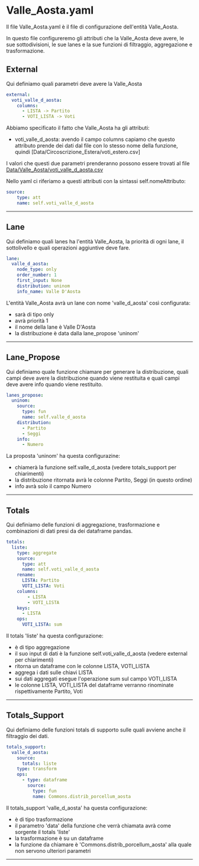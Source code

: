 # Valle_Aosta.yaml
Il file Valle_Aosta.yaml è il file di configurazione dell'entità Valle_Aosta.

In questo file configureremo gli attributi che la Valle_Aosta deve avere, le sue sottodivisioni, le sue lanes e la sue funzioni di filtraggio, aggregazione e trasformazione.

## External
Qui definiamo quali parametri deve avere la Valle_Aosta

```yaml
external:
  voti_valle_d_aosta:
    columns:
      - LISTA -> Partito
      - VOTI_LISTA -> Voti
```
Abbiamo specificato il fatto che Valle_Aosta ha gli attributi:
- voti_valle_d_aosta: avendo il campo columns capiamo che questo attributo prende dei dati dal file con lo stesso nome della funzione, quindi [Data/Circoscrizione_Estera/voti_estero.csv]

I valori che questi due parametri prenderanno possono essere trovati al file [Data/Valle_Aosta/voti_valle_d_aosta.csv]

Nello yaml ci riferiamo a questi attributi con la sintassi self.nomeAttributo:

```yaml
source:
    type: att
    name: self.voti_valle_d_aosta
```

---
## Lane
Qui definiamo quali lanes ha l'entità Valle_Aosta, la priorità di ogni lane, il sottolivello e quali operazioni aggiuntive deve fare.

```yaml
lane:
  valle_d_aosta:
    node_type: only
    order_number: 1
    first_input: None
    distribution: uninom
    info_name: Valle D'Aosta
```

L'entità Valle_Aosta avrà un lane con nome 'valle_d_aosta' così configurata:
- sarà di tipo only
- avrà priorità 1
- il nome della lane è Valle D'Aosta
- la distribuzione è data dalla lane_propose 'uninom'

---
## Lane_Propose
Qui definiamo quale funzione chiamare per generare la distribuzione, quali campi deve avere la distribuzione quando viene restituita e quali campi deve avere info quando viene restituito.

```yaml
lanes_propose:
  uninom:
    source:
      type: fun
      name: self.valle_d_aosta
    distribution:
      - Partito
      - Seggi
    info:
      - Numero
```

La proposta 'uninom' ha questa configurazine:
- chiamerà la funzione self.valle_d_aosta (vedere totals_support per chiarimenti)
- la distribuzione ritornata avrà le colonne Partito, Seggi (in questo ordine)
- info avrà solo il campo Numero

---
## Totals
Qui definiamo delle funzioni di aggregazione, trasformazione e combinazioni di dati presi da dei dataframe pandas.

```yaml
totals:
  liste:
    type: aggregate
    source:
      type: att
      name: self.voti_valle_d_aosta
    rename:
      LISTA: Partito
      VOTI_LISTA: Voti
    columns:
        - LISTA
        - VOTI_LISTA
    keys:
      - LISTA
    ops:
      VOTI_LISTA: sum
```

Il totals 'liste' ha questa configurazione:
- è di tipo aggregazione
- il suo input di dati è la funzione self.voti_valle_d_aosta (vedere external per chiarimenti)
- ritorna un dataframe con le colonne LISTA, VOTI_LISTA
- aggrega i dati sulle chiavi LISTA
- sui dati aggregati esegue l'operazione sum sul campo VOTI_LISTA
- le colonne LISTA, VOTI_LISTA del dataframe verranno rinominate rispettivamente Partito, Voti

---
## Totals_Support
Qui definiamo delle funzioni totals di supporto sulle quali avviene anche il filtraggio dei dati.

```yaml
totals_support:
  valle_d_aosta:
    source:
      totals: liste
    type: transform
    ops:
      - type: dataframe
        source:
          type: fun
          name: Commons.distrib_porcellum_aosta
```

Il totals_support 'valle_d_aosta' ha questa configurazione:
- è di tipo trasformazione
- il parametro 'data' della funzione che verrà chiamata avrà come sorgente il totals 'liste'
- la trasformazione è su un dataframe
- la funzione da chiamare è 'Commons.distrib_porcellum_aosta' alla quale non servono ulteriori parametri

---



[Data/Valle_Aosta/voti_valle_d_aosta.csv]:<https://github.com/LauraAmabili/SimulatoreSistemiElettorali-1/blob/master/Porcellum/Data/Valle_Aosta/voti_valle_d_aosta.csv>